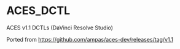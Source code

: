 # ACES_DCTL

ACES v1.1 DCTLs  (DaVinci Resolve Studio)

Ported from https://github.com/ampas/aces-dev/releases/tag/v1.1
